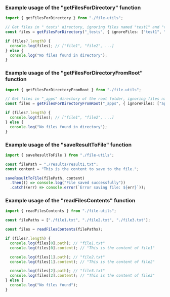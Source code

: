 ### Example usage of the "getFilesForDirectory" function

```typescript
import { getFilesForDirectory } from "./file-utils";

// Get files in "_tests" directory, ignoring files named "test1" and "test2"
const files = getFilesForDirectory("_tests", { ignoreFiles: ["test1", "test2"] });

if (files?.length) {
  console.log(files); // ["file1", "file2", ...]
} else {
  console.log("No files found in directory");
}
```

### Example usage of the "getFilesForDirectoryFromRoot" function

```typescript
import { getFilesForDirectoryFromRoot } from "./file-utils";

// Get files in "_apps" directory of the root folder, ignoring files named "app1" and "app2"
const files = getFilesForDirectoryFromRoot("_apps", { ignoreFiles: ["app1", "app2"] });

if (files?.length) {
  console.log(files); // ["file1", "file2", ...]
} else {
  console.log("No files found in directory");
}
```

### Example usage of the "saveResultToFile" function

```typescript
import { saveResultToFile } from "./file-utils";

const filePath = "./results/result1.txt";
const content = "This is the content to save to the file.";

saveResultToFile(filePath, content)
  .then(() => console.log("File saved successfully"))
  .catch((err) => console.error(`Error saving file: ${err}`));
```

### Example usage of the "readFilesContents" function

```typescript
import { readFilesContents } from "./file-utils";

const filePaths = ["./file1.txt", "./file2.txt", "./file3.txt"];

const files = readFilesContents(filePaths);

if (files?.length) {
  console.log(files[0].path); // "file1.txt"
  console.log(files[0].content); // "This is the content of file1"

  console.log(files[1].path); // "file2.txt"
  console.log(files[1].content); // "This is the content of file2"

  console.log(files[2].path); // "file3.txt"
  console.log(files[2].content); // "This is the content of file3"
} else {
  console.log("No files found");
}
```